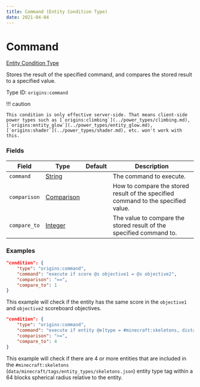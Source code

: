```yaml
---
title: Command (Entity Condition Type)
date: 2021-04-04
---
```


# Command

[Entity Condition Type](../entity_condition_types.md)

Stores the result of the specified command, and compares the stored result to a specified value.

Type ID: `origins:command`

!!! caution

    This condition is only effective server-side. That means client-side power types such as [`origins:climbing`](../power_types/climbing.md), [`origins:entity_glow`](../power_types/entity_glow.md), [`origins:shader`](../power_types/shader.md), etc. won't work with this.


### Fields

Field  | Type | Default | Description
-------|------|---------|-------------
`command` | [String](../data_types/string.md) | |  The command to execute.
`comparison` | [Comparison](../data_types/comparison.md) | | How to compare the stored result of the specified command to the specified value.
`compare_to` | [Integer](../data_types/integer.md) | | The value to compare the stored result of the specified command to.


### Examples

```json
"condition": {
    "type": "origins:command",
    "command": "execute if score @s objective1 = @s objective2",
    "comparison": "==",
    "compare_to": 1
}
```
This example will check if the entity has the same score in the `objective1` and `objective2` scoreboard objectives.
<br>

```json
"condition": {
    "type": "origins:command",
    "command": "execute if entity @e[type = #minecraft:skeletons, distance = ..64]",
    "comparison": ">=",
    "compare_to": 4
}
```

This example will check if there are 4 or more entities that are included in the `#minecraft:skeletons` (`data/minecraft/tags/entity_types/skeletons.json`) entity type tag within a 64 blocks spherical radius relative to the entity.
